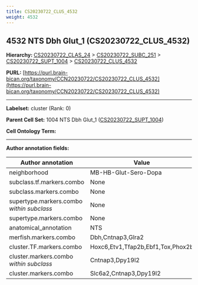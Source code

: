 ```yaml
---
title: CS20230722_CLUS_4532
weight: 4532
---
```

## 4532 NTS Dbh Glut_1 (CS20230722_CLUS_4532)
<b>Hierarchy: </b>
[CS20230722_CLAS_24](../CS20230722_CLAS_24) >
[CS20230722_SUBC_251](../CS20230722_SUBC_251) >
[CS20230722_SUPT_1004](../CS20230722_SUPT_1004) >
[CS20230722_CLUS_4532](../CS20230722_CLUS_4532)

**PURL:** [https://purl.brain-bican.org/taxonomy/CCN20230722/CS20230722_CLUS_4532](https://purl.brain-bican.org/taxonomy/CCN20230722/CS20230722_CLUS_4532)

---


**Labelset:** cluster (Rank: 0)

**Parent Cell Set:** 1004 NTS Dbh Glut_1 ([CS20230722_SUPT_1004](../CS20230722_SUPT_1004))



**Cell Ontology Term:** 

[MARKER GENES.]: #


---

[TRANSFERRED ANNOTATIONS.]: #


[AUTHOR ANNOTATION FIELDS.]: #


**Author annotation fields:**

| Author annotation | Value |
|-------------------|-------|
|neighborhood|MB-HB-Glut-Sero-Dopa|
|subclass.tf.markers.combo|None|
|subclass.markers.combo|None|
|supertype.markers.combo _within subclass_|None|
|supertype.markers.combo|None|
|anatomical_annotation|NTS|
|merfish.markers.combo|Dbh,Cntnap3,Glra2|
|cluster.TF.markers.combo|Hoxc6,Etv1,Tfap2b,Ebf1,Tox,Phox2b|
|cluster.markers.combo _within subclass_|Cntnap3,Dpy19l2|
|cluster.markers.combo|Slc6a2,Cntnap3,Dpy19l2|
